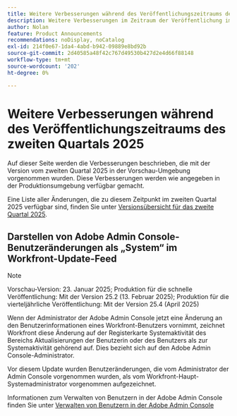 ```yaml
---
title: Weitere Verbesserungen während des Veröffentlichungszeitraums des zweiten Quartals 2025
description: Weitere Verbesserungen im Zeitraum der Veröffentlichung im zweiten Quartal 2025
author: Nolan
feature: Product Announcements
recommendations: noDisplay, noCatalog
exl-id: 214f0e67-1da4-4abd-b942-09889e8bd92b
source-git-commit: 2d40585a48f42c767d49530b427d2e4d66f88148
workflow-type: tm+mt
source-wordcount: '202'
ht-degree: 0%

---
```


# Weitere Verbesserungen während des Veröffentlichungszeitraums des zweiten Quartals 2025

Auf dieser Seite werden die Verbesserungen beschrieben, die mit der Version vom zweiten Quartal 2025 in der Vorschau-Umgebung vorgenommen wurden. Diese Verbesserungen werden wie angegeben in der Produktionsumgebung verfügbar gemacht.

Eine Liste aller Änderungen, die zu diesem Zeitpunkt im zweiten Quartal 2025 verfügbar sind, finden Sie unter [Versionsübersicht für das zweite Quartal 2025](/help/quicksilver/product-announcements/product-releases/25-q2-release-activity/25-q2-release-overview.md).

## Darstellen von Adobe Admin Console-Benutzeränderungen als „System“ im Workfront-Update-Feed

>[!NOTE]
>
>Vorschau-Version: 23. Januar 2025; Produktion für die schnelle Veröffentlichung: Mit der Version 25.2 (13. Februar 2025); Produktion für die vierteljährliche Veröffentlichung: Mit der Version 25.4 (April 2025)

Wenn der Administrator der Adobe Admin Console jetzt eine Änderung an den Benutzerinformationen eines Workfront-Benutzers vornimmt, zeichnet Workfront diese Änderung auf der Registerkarte Systemaktivität des Bereichs Aktualisierungen der Benutzerin oder des Benutzers als zur Systemaktivität gehörend auf. Dies bezieht sich auf den Adobe Admin Console-Administrator.

Vor diesem Update wurden Benutzeränderungen, die vom Administrator der Admin Console vorgenommen wurden, als vom Workfront-Haupt-Systemadministrator vorgenommen aufgezeichnet.

Informationen zum Verwalten von Benutzern in der Adobe Admin Console finden Sie unter [Verwalten von Benutzern in der Adobe Admin Console](/help/quicksilver/administration-and-setup/add-users/create-and-manage-users/admin-console.md)
